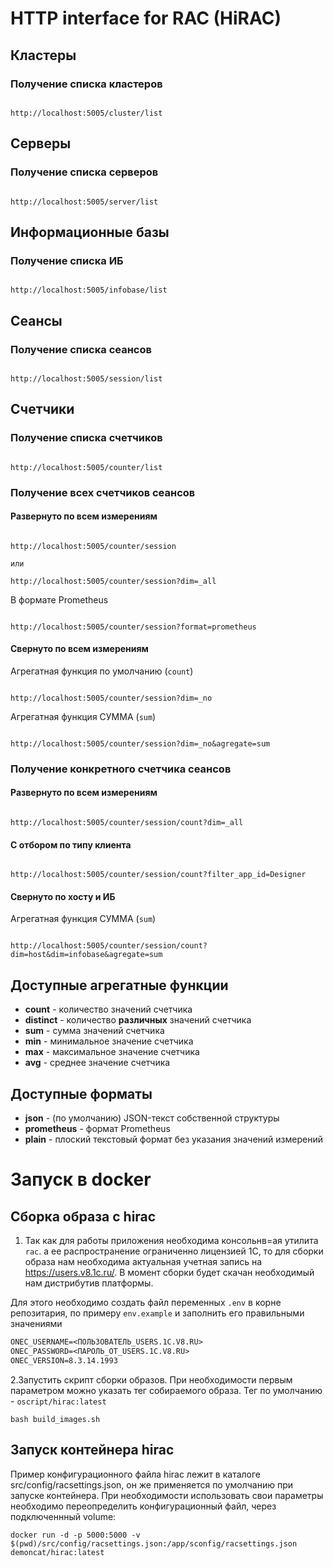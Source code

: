 # HTTP interface for RAC (HiRAC)

## Кластеры

### Получение списка кластеров

```

http://localhost:5005/cluster/list

```

## Серверы

### Получение списка серверов

```

http://localhost:5005/server/list

```

## Информационные базы

### Получение списка ИБ

```

http://localhost:5005/infobase/list

```

## Сеансы

### Получение списка сеансов

```

http://localhost:5005/session/list

```
## Счетчики

### Получение списка счетчиков


```

http://localhost:5005/counter/list

```

### Получение всех счетчиков сеансов

#### Развернуто по всем измерениям

```

http://localhost:5005/counter/session

или

http://localhost:5005/counter/session?dim=_all

```

В формате Prometheus

```

http://localhost:5005/counter/session?format=prometheus

```

#### Свернуто по всем измерениям

Агрегатная функция по умолчанию (`count`)

```

http://localhost:5005/counter/session?dim=_no

```

Агрегатная функция СУММА (`sum`)

```

http://localhost:5005/counter/session?dim=_no&agregate=sum

```

### Получение конкретного счетчика сеансов

#### Развернуто по всем измерениям

```

http://localhost:5005/counter/session/count?dim=_all

```

#### С отбором по типу клиента

```

http://localhost:5005/counter/session/count?filter_app_id=Designer

```

#### Свернуто по хосту и ИБ

Агрегатная функция СУММА (`sum`)

```

http://localhost:5005/counter/session/count?dim=host&dim=infobase&agregate=sum

```

## Доступные агрегатные функции

  - **count** - количество значений счетчика
  - **distinct** - количество **различных** значений счетчика
  - **sum** - сумма значений счетчика
  - **min** - минимальное значение счетчика
  - **max** - максимальное значение счетчика
  - **avg** - среднее значение счетчика

## Доступные форматы

  - **json** - (по умолчанию) JSON-текст собственной структуры
  - **prometheus** - формат Prometheus
  - **plain** - плоский текстовый формат без указания значений измерений


  # Запуск в docker

  ## Сборка образа с hirac

  1. Так как для работы приложения необходима консольнв=ая утилита `rac`. а ее распространение ограниченно лицензией 1С, то для сборки образа нам необходима актуальная учетная запись на https://users.v8.1c.ru/. В момент сборки будет скачан необходимый нам дистрибутив платформы.

  Для этого необходимо создать файл переменных `.env` в корне репозитария, по примеру `env.example` и заполнить его правильными значениями

  ```markdown
  ONEC_USERNAME=<ПОЛЬЗОВАТЕЛЬ_USERS.1C.V8.RU>
  ONEC_PASSWORD=<ПАРОЛЬ_ОТ_USERS.1C.V8.RU>
  ONEC_VERSION=8.3.14.1993
  ```

2.Запустить скрипт сборки образов. При необходимости первым параметром можно указать тег собираемого образа. Тег по умолчанию - `oscript/hirac:latest`

```
bash build_images.sh
```


## Запуск контейнера hirac


Пример конфигурационного файла hirac лежит в каталоге src/config/racsettings.json, он же применяется по умолчанию при запуске контейнера.
При необходимости использовать свои параметры необходимо переопределить конфигурационный файл, через подключеннный volume:

```
docker run -d -p 5000:5000 -v $(pwd)/src/config/racsettings.json:/app/sconfig/racsettings.json demoncat/hirac:latest
```

